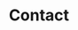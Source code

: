 ---
title: "Contact"
description : "Contact"

office:
  title : "Contact"
  #mobile : "0124857985320"
  #email : "demo@email.com"
  #location : "Dhaka, Bangladedsh"
  content : "Got a question or comment you'd like to share? This is the place! I normally respond within 48 hours but occasionally life does get busy."

# opennig hour
#opennig_hour:
  #title : "Opening Hours"
  #day_time:
    #- "Monday: 9:00 – 19:00"
    #- "Tuesday: 9:00 – 19:00"
    #- "Wednesday: 9:00 – 19:00"
    #- "Thursday: 9:00 – 19:00"
    #- "Friday: 9:00 – 19:00"
    #- "Saturday: 9:00 – 19:00"
    #- "sunday: 9:00 – 19:00"
    
draft: false
---
